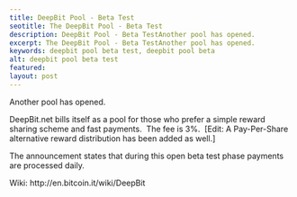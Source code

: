 ```yaml
---
title: DeepBit Pool - Beta Test
seotitle: The DeepBit Pool - Beta Test
description: DeepBit Pool - Beta TestAnother pool has opened.
excerpt: The DeepBit Pool - Beta TestAnother pool has opened.
keywords: deepbit pool beta test, deepbit pool beta
alt: deepbit pool beta test
featured: 
layout: post
---
```


<p>Another pool has opened.</p>

<p>DeepBit.net bills itself as a pool for those who prefer a simple reward sharing scheme and fast payments.  The fee is 3%.  [Edit: A Pay-Per-Share alternative reward distribution has been added as well.]</p>

<p>The announcement states that during this open beta test phase payments are processed daily.</p>

<p>Wiki: http://en.bitcoin.it/wiki/DeepBit</p>

